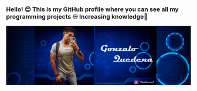 ### Hello! 😊 This is my GitHub profile where you can see all my programming projects ♾️ Increasing knowledge👾

![gonzalo-quedena-banner](https://raw.githubusercontent.com/GonzaQued/GonzaQued/main/src/banner-github-quedena.png)

<!--
**GonzaQued/GonzaQued** is a ✨ _special_ ✨ repository because its `README.md` (this file) appears on your GitHub profile.

Here are some ideas to get you started:

- 🔭 I’m currently working on ...
- 🌱 I’m currently learning ...
- 👯 I’m looking to collaborate on ...
- 🤔 I’m looking for help with ...
- 💬 Ask me about ...
- 📫 How to reach me: ...
- 😄 Pronouns: ...
- ⚡ Fun fact: ...
-->

